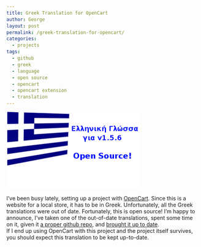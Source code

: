 ```yaml
---
title: Greek Translation for OpenCart
author: George
layout: post
permalink: /greek-translation-for-opencart/
categories:
  - projects
tags:
  - github
  - greek
  - language
  - open source
  - opencart
  - opencart extension
  - translation
---
```

![Greek translation for opencart](/wp-content/uploads/2013/10/greek-icon.png)

I&#8217;ve been busy lately, setting up a project with <a href="http://opencart.com/" target="_blank">OpenCart</a>. Since this is a website for a local store, it has to be in Greek. Unfortunately, all the Greek translations were out of date. Fortunately, this is open source! I&#8217;m happy to announce, I&#8217;ve taken one of the out-of-date translations, spent some time on it, given it <a href="https://github.com/lathan/opencart-greek" target="_blank">a proper github repo</a>, and <a href="http://www.opencart.com/index.php?route=extension/extension/info&extension_id=14317&filter_search=greek" target="_blank">brought it up to date</a>.  
If I end up using OpenCart with this project and the project itself survives, you should expect this translation to be kept up-to-date.
